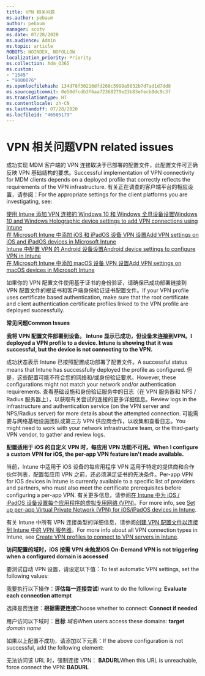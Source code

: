 ```yaml
---
title: VPN 相关问题
ms.author: pebaum
author: pebaum
manager: scotv
ms.date: 07/28/2020
ms.audience: Admin
ms.topic: article
ROBOTS: NOINDEX, NOFOLLOW
localization_priority: Priority
ms.collection: Adm_O365
ms.custom:
- "1545"
- "9000076"
ms.openlocfilehash: 134d78f30216dfd268c5999a5032b7d7ad1d7dd8
ms.sourcegitcommit: 0e50dfcdb3f6aa72368279e23b83efecb9dc9c3f
ms.translationtype: HT
ms.contentlocale: zh-CN
ms.lasthandoff: 07/28/2020
ms.locfileid: "46505179"
---
```

# <a name="vpn-related-issues"></a><span data-ttu-id="b2435-102">VPN 相关问题</span><span class="sxs-lookup"><span data-stu-id="b2435-102">VPN related issues</span></span>

<span data-ttu-id="b2435-103">成功实现 MDM 客户端的 VPN 连接取决于已部署的配置文件，此配置文件可正确反映 VPN 基础结构的要求。</span><span class="sxs-lookup"><span data-stu-id="b2435-103">Successful implementation of VPN connectivity for MDM clients depends on a deployed profile that correctly reflects the requirements of the VPN infrastructure.</span></span> <span data-ttu-id="b2435-104">有关正在调查的客户端平台的相应设置，请参阅：</span><span class="sxs-lookup"><span data-stu-id="b2435-104">For the appropriate settings for the client platforms you are investigating, see:</span></span> 

[<span data-ttu-id="b2435-105">使用 Intune 添加 VPN 连接的 Windows 10 和 Windows 全息设备设置</span><span class="sxs-lookup"><span data-stu-id="b2435-105">Windows 10 and Windows Holographic device settings to add VPN connections using Intune</span></span>](https://docs.microsoft.com/intune/vpn-settings-windows-10)  
[<span data-ttu-id="b2435-106">在 Microsoft Intune 中添加 iOS 和 iPadOS 设备 VPN 设置</span><span class="sxs-lookup"><span data-stu-id="b2435-106">Add VPN settings on iOS and iPadOS devices in Microsoft Intune</span></span>](https://docs.microsoft.com/intune/vpn-settings-ios)  
[<span data-ttu-id="b2435-107">Intune 中配置 VPN 的 Android 设备设置</span><span class="sxs-lookup"><span data-stu-id="b2435-107">Android device settings to configure VPN in Intune</span></span>](https://docs.microsoft.com/intune/vpn-settings-android)  
[<span data-ttu-id="b2435-108">在 Microsoft Intune 中添加 macOS 设备 VPN 设置</span><span class="sxs-lookup"><span data-stu-id="b2435-108">Add VPN settings on macOS devices in Microsoft Intune</span></span>](https://docs.microsoft.com/mem/intune/configuration/vpn-settings-macos)

<span data-ttu-id="b2435-109">如果你的 VPN 配置文件使用基于证书的身份验证，请确保已成功部署链接到 VPN 配置文件的根证书和客户端身份验证证书配置文件。</span><span class="sxs-lookup"><span data-stu-id="b2435-109">If your VPN profile uses certificate based authentication, make sure that the root certificate and client authentication certificate profiles linked to the VPN profile are deployed successfully.</span></span>

<span data-ttu-id="b2435-110">**常见问题**</span><span class="sxs-lookup"><span data-stu-id="b2435-110">**Common Issues**</span></span>

<span data-ttu-id="b2435-111">**我将 VPN 配置文件部署到设备。 Intune 显示已成功，但设备未连接到VPN。**</span><span class="sxs-lookup"><span data-stu-id="b2435-111">**I deployed a VPN profile to a device. Intune is showing that it was successful, but the device is not connecting to the VPN.**</span></span>

<span data-ttu-id="b2435-112">成功状态表示 Intune 已按照配置成功部署了配置文件。</span><span class="sxs-lookup"><span data-stu-id="b2435-112">A successful status means that Intune has successfully deployed the profile as configured.</span></span> <span data-ttu-id="b2435-113">但是，这些配置可能不符合您的网络和/或身份验证要求。</span><span class="sxs-lookup"><span data-stu-id="b2435-113">However, these configurations might not match your network and/or authentication requirements.</span></span> <span data-ttu-id="b2435-114">查看基础设施和身份验证服务中的日志（在 VPN 服务器和 NPS / Radius 服务器上），以获取有关尝试的连接的更多详细信息。</span><span class="sxs-lookup"><span data-stu-id="b2435-114">Review logs in the infrastructure and authentication service (on the VPN server and NPS/Radius server) for more details about the attempted connection.</span></span> <span data-ttu-id="b2435-115">可能需要与网络基础设施团队或第三方 VPN 供应商合作，以收集和查看日志。</span><span class="sxs-lookup"><span data-stu-id="b2435-115">You might need to work with your network infrastructure team, or the third-party VPN vendor, to gather and review logs.</span></span>

<span data-ttu-id="b2435-116">**配置适用于 iOS 的自定义 VPN 时，每应用 VPN 功能不可用。**</span><span class="sxs-lookup"><span data-stu-id="b2435-116">**When I configure a custom VPN for iOS, the per-app VPN feature isn't made available.**</span></span>

<span data-ttu-id="b2435-117">当前，Intune 中适用于 iOS 设备的每应用程序 VPN 适用于特定的提供商和合作伙伴列表，配置每应用 VPN 之前，还必须满足证书的先决条件。</span><span class="sxs-lookup"><span data-stu-id="b2435-117">Per-app VPN for iOS devices in Intune is currently available to a specific list of providers and partners, who must also meet the certificate prerequisites before configuring a per-app VPN.</span></span> <span data-ttu-id="b2435-118">有关更多信息，请参阅[在 Intune 中为 iOS / iPadOS 设备设置每个应用程序的虚拟专用网络 (VPN)](https://docs.microsoft.com/intune/vpn-setting-configure-per-app)。</span><span class="sxs-lookup"><span data-stu-id="b2435-118">For more info, see [Set up per-app Virtual Private Network (VPN) for iOS/iPadOS devices in Intune](https://docs.microsoft.com/intune/vpn-setting-configure-per-app).</span></span> 

<span data-ttu-id="b2435-119">有关 Intune 中所有 VPN 连接类型的详细信息，请参阅[创建 VPN 配置文件以连接到 Intune 中的 VPN 服务器](https://docs.microsoft.com/intune/vpn-settings-configure)。</span><span class="sxs-lookup"><span data-stu-id="b2435-119">For more info about all VPN connection types in Intune, see [Create VPN profiles to connect to VPN servers in Intune](https://docs.microsoft.com/intune/vpn-settings-configure).</span></span>  

<span data-ttu-id="b2435-120">**访问配置的域时，iOS 按需 VPN 未触发**</span><span class="sxs-lookup"><span data-stu-id="b2435-120">**iOS On-Demand VPN is not triggering when a configured domain is accessed**</span></span>

<span data-ttu-id="b2435-121">要测试自动 VPN 设置，请设定以下值：</span><span class="sxs-lookup"><span data-stu-id="b2435-121">To test automatic VPN settings, set the following values:</span></span>

<span data-ttu-id="b2435-122">我要执行以下操作：**评估每一连接尝试**</span><span class="sxs-lookup"><span data-stu-id="b2435-122">I want to do the following: **Evaluate each connection attempt**</span></span> 

<span data-ttu-id="b2435-123">选择是否连接：**根据需要连接**</span><span class="sxs-lookup"><span data-stu-id="b2435-123">Choose whether to connect: **Connect if needed**</span></span>

<span data-ttu-id="b2435-124">用户访问以下域时：**目标** *域名*</span><span class="sxs-lookup"><span data-stu-id="b2435-124">When users access these domains: **target** *domain name*</span></span>

<span data-ttu-id="b2435-125">如果以上配置不成功，请添加以下元素：</span><span class="sxs-lookup"><span data-stu-id="b2435-125">If the above configuration is not successful, add the following element:</span></span>

<span data-ttu-id="b2435-126">无法访问该 URL 时，强制连接 VPN： **BADURL**</span><span class="sxs-lookup"><span data-stu-id="b2435-126">When this URL is unreachable, force connect the VPN: **BADURL**</span></span>